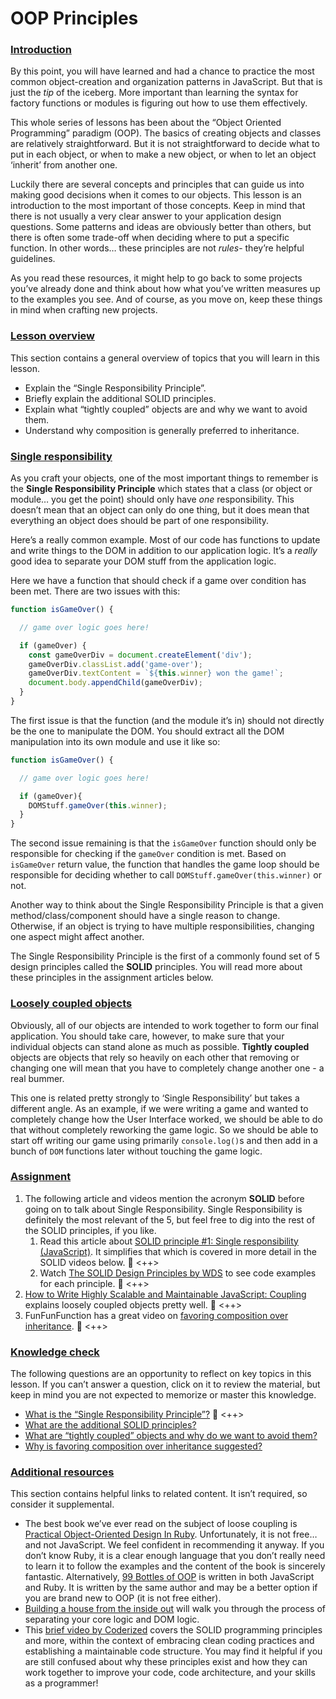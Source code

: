 # OOP Principles

### [Introduction](#introduction)

By this point, you will have learned and had a chance to practice the most common object-creation and organization patterns in JavaScript. But that is just the _tip_ of the iceberg. More important than learning the syntax for factory functions or modules is figuring out how to use them effectively.

This whole series of lessons has been about the “Object Oriented Programming” paradigm (OOP). The basics of creating objects and classes are relatively straightforward. But it is not straightforward to decide what to put in each object, or when to make a new object, or when to let an object ‘inherit’ from another one.

Luckily there are several concepts and principles that can guide us into making good decisions when it comes to our objects. This lesson is an introduction to the most important of those concepts. Keep in mind that there is not usually a very clear answer to your application design questions. Some patterns and ideas are obviously better than others, but there is often some trade-off when deciding where to put a specific function. In other words… these principles are not _rules_\- they’re helpful guidelines.  

As you read these resources, it might help to go back to some projects you’ve already done and think about how what you’ve written measures up to the examples you see. And of course, as you move on, keep these things in mind when crafting new projects.

### [Lesson overview](#lesson-overview)

This section contains a general overview of topics that you will learn in this lesson.

*   Explain the “Single Responsibility Principle”.
*   Briefly explain the additional SOLID principles.
*   Explain what “tightly coupled” objects are and why we want to avoid them.
*   Understand why composition is generally preferred to inheritance.

### [Single responsibility](#single-responsibility)

As you craft your objects, one of the most important things to remember is the **Single Responsibility Principle** which states that a class (or object or module… you get the point) should only have _one_ responsibility. This doesn’t mean that an object can only do one thing, but it does mean that everything an object does should be part of one responsibility.

Here’s a really common example. Most of our code has functions to update and write things to the DOM in addition to our application logic. It’s a _really_ good idea to separate your DOM stuff from the application logic.

Here we have a function that should check if a game over condition has been met. There are two issues with this:

```js
function isGameOver() {

  // game over logic goes here!

  if (gameOver) {
    const gameOverDiv = document.createElement('div');
    gameOverDiv.classList.add('game-over');
    gameOverDiv.textContent = `${this.winner} won the game!`;
    document.body.appendChild(gameOverDiv);
  }
}
```

The first issue is that the function (and the module it’s in) should not directly be the one to manipulate the DOM. You should extract all the DOM manipulation into its own module and use it like so:

```js
function isGameOver() {

  // game over logic goes here!

  if (gameOver){
    DOMStuff.gameOver(this.winner);
  }
}
```

The second issue remaining is that the `isGameOver` function should only be responsible for checking if the `gameOver` condition is met. Based on `isGameOver` return value, the function that handles the game loop should be responsible for deciding whether to call `DOMStuff.gameOver(this.winner)` or not.

Another way to think about the Single Responsibility Principle is that a given method/class/component should have a single reason to change. Otherwise, if an object is trying to have multiple responsibilities, changing one aspect might affect another.

The Single Responsibility Principle is the first of a commonly found set of 5 design principles called the **SOLID** principles. You will read more about these principles in the assignment articles below.

### [Loosely coupled objects](#loosely-coupled-objects)

Obviously, all of our objects are intended to work together to form our final application. You should take care, however, to make sure that your individual objects can stand alone as much as possible. **Tightly coupled** objects are objects that rely so heavily on each other that removing or changing one will mean that you have to completely change another one - a real bummer.

This one is related pretty strongly to ‘Single Responsibility’ but takes a different angle. As an example, if we were writing a game and wanted to completely change how the User Interface worked, we should be able to do that without completely reworking the game logic. So we should be able to start off writing our game using primarily `console.log()`s and then add in a bunch of `DOM` functions later without touching the game logic.

### [Assignment](#assignment)

1.  The following article and videos mention the acronym **SOLID** before going on to talk about Single Responsibility. Single Responsibility is definitely the most relevant of the 5, but feel free to dig into the rest of the SOLID principles, if you like.
    1.  Read this article about [SOLID principle #1: Single responsibility (JavaScript)](https://duncan-mcardle.medium.com/solid-principle-1-single-responsibility-javascript-5d9ce2c6f4a5). It simplifies that which is covered in more detail in the SOLID videos below. :rocket: <++>
    2.  Watch [The SOLID Design Principles by WDS](https://www.youtube.com/playlist?list=PLZlA0Gpn_vH9kocFX7R7BAe_CvvOCO_p9) to see code examples for each principle. :rocket: <++>
2.  [How to Write Highly Scalable and Maintainable JavaScript: Coupling](https://web.archive.org/web/20170215102316/http://www.innoarchitech.com:80/scalable-maintainable-javascript-coupling) explains loosely coupled objects pretty well. :rocket: <++>
3.  FunFunFunction has a great video on [favoring composition over inheritance](https://www.youtube.com/watch?v=wfMtDGfHWpA). :rocket: <++>

### [Knowledge check](#knowledge-check)

The following questions are an opportunity to reflect on key topics in this lesson. If you can’t answer a question, click on it to review the material, but keep in mind you are not expected to memorize or master this knowledge.

*   [What is the “Single Responsibility Principle”?](#single-responsibility) :rocket: <++>
*   [What are the additional SOLID principles?](https://duncan-mcardle.medium.com/solid-principle-1-single-responsibility-javascript-5d9ce2c6f4a5)
*   [What are “tightly coupled” objects and why do we want to avoid them?](https://web.archive.org/web/20170215102316/http://www.innoarchitech.com:80/scalable-maintainable-javascript-coupling)
*   [Why is favoring composition over inheritance suggested?](https://www.youtube.com/watch?v=wfMtDGfHWpA)

### [Additional resources](#additional-resources)

This section contains helpful links to related content. It isn’t required, so consider it supplemental.

*   The best book we’ve ever read on the subject of loose coupling is [Practical Object-Oriented Design In Ruby](http://www.poodr.com/). Unfortunately, it is not free… and not JavaScript. We feel confident in recommending it anyway. If you don’t know Ruby, it is a clear enough language that you don’t really need to learn it to follow the examples and the content of the book is sincerely fantastic. Alternatively, [99 Bottles of OOP](https://sandimetz.com/products) is written in both JavaScript and Ruby. It is written by the same author and may be a better option if you are brand new to OOP (it is not free either).
*   [Building a house from the inside out](https://www.ayweb.dev/blog/building-a-house-from-the-inside-out) will walk you through the process of separating your core logic and DOM logic.
*   This [brief video by Coderized](https://www.youtube.com/watch?v=q1qKv5TBaOA) covers the SOLID programming principles and more, within the context of embracing clean coding practices and establishing a maintainable code structure. You may find it helpful if you are still confused about why these principles exist and how they can work together to improve your code, code architecture, and your skills as a programmer!
